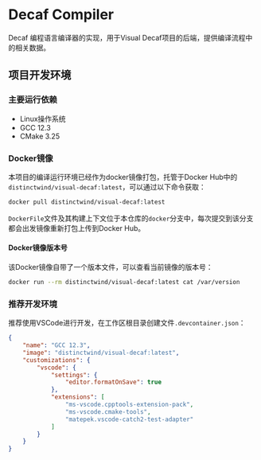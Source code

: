 # Decaf Compiler

Decaf 编程语言编译器的实现，用于Visual Decaf项目的后端，提供编译流程中的相关数据。

## 项目开发环境

### 主要运行依赖

- Linux操作系统
- GCC 12.3
- CMake 3.25

### Docker镜像

本项目的编译运行环境已经作为docker镜像打包，托管于Docker Hub中的`distinctwind/visual-decaf:latest`，可以通过以下命令获取：

```bash
docker pull distinctwind/visual-decaf:latest
```

`DockerFile`文件及其构建上下文位于本仓库的`docker`分支中，每次提交到该分支都会出发镜像重新打包上传到Docker Hub。

#### Docker镜像版本号

该Docker镜像自带了一个版本文件，可以查看当前镜像的版本号：

```bash
docker run --rm distinctwind/visual-decaf:latest cat /var/version
```

### 推荐开发环境

推荐使用VSCode进行开发，在工作区根目录创建文件`.devcontainer.json`：

```json
{
    "name": "GCC 12.3",
    "image": "distinctwind/visual-decaf:latest",
    "customizations": {
        "vscode": {
            "settings": {
                "editor.formatOnSave": true
            },
            "extensions": [
                "ms-vscode.cpptools-extension-pack",
                "ms-vscode.cmake-tools",
                "matepek.vscode-catch2-test-adapter"
            ]
        }
    }
}
```